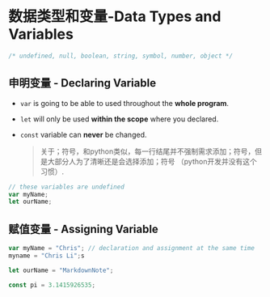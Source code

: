 # 数据类型和变量-Data Types and Variables

```javascript
/* undefined, null, boolean, string, symbol, number, object */
```

## 申明变量 - Declaring Variable

* `var` is going to be able to used throughout the **whole program**.

* `let` will only be used **within the scope** where you declared.

* `const` variable can **never** be changed.

  > 关于；符号，和python类似，每一行结尾并不强制需求添加；符号，但是大部分人为了清晰还是会选择添加；符号 （python开发并没有这个习惯）.

```js
// these variables are undefined
var myName;
let ourName;
```

## 赋值变量 - Assigning Variable

```js
var myName = "Chris"; // declaration and assignment at the same time
myname = "Chris Li";s

let ourName = "MarkdownNote";

const pi = 3.1415926535;
```



